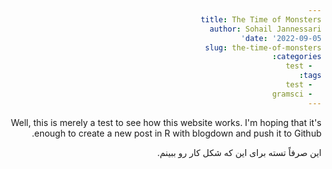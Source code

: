 ```yaml
---
title: The Time of Monsters
author: Sohail Jannessari
date: '2022-09-05'
slug: the-time-of-monsters
categories:
  - test
tags:
  - test
  - gramsci
---
```

Well, this is merely a test to see how this website works. I'm hoping that it's enough to create a new post in R with blogdown and push it to Github.

<body dir="rtl"> این صرفاً تسته برای این که شکل کار رو ببینم.</body>